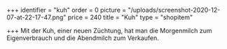 +++
identifier = "kuh"
order = 0
picture = "/uploads/screenshot-2020-12-07-at-22-17-47.png"
price = 240
title = "Kuh"
type = "shopitem"

+++
Mit der Kuh, einer neuen Züchtung, hat man die Morgenmilch zum Eigenverbrauch und die Abendmilch zum Verkaufen.